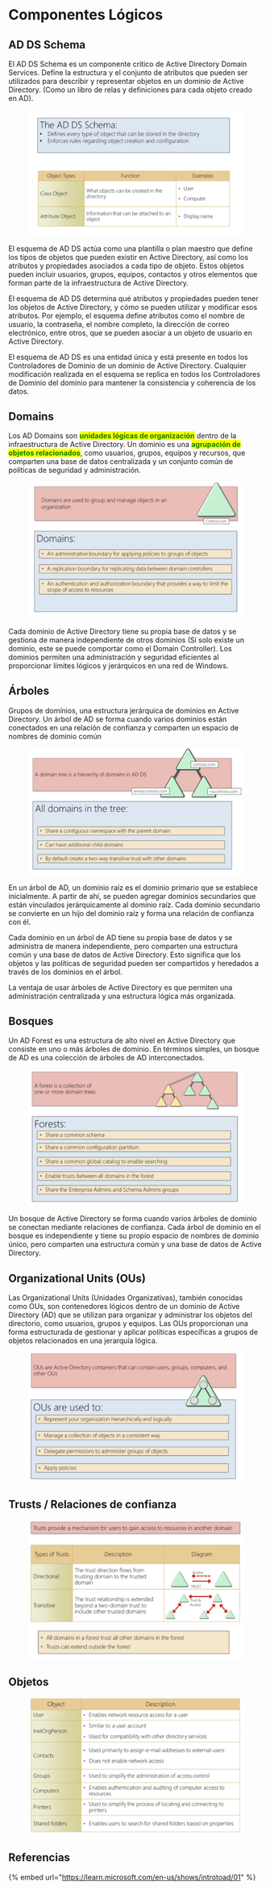 # Componentes Lógicos

## AD DS Schema

El AD DS Schema es un componente crítico de Active Directory Domain Services. Define la estructura y el conjunto de atributos que pueden ser utilizados para describir y representar objetos en un dominio de Active Directory. (Como un libro de relas y definiciones para cada objeto creado en AD).

<figure><img src="../../.gitbook/assets/image (59) (2).png" alt=""><figcaption></figcaption></figure>

El esquema de AD DS actúa como una plantilla o plan maestro que define los tipos de objetos que pueden existir en Active Directory, así como los atributos y propiedades asociados a cada tipo de objeto. Estos objetos pueden incluir usuarios, grupos, equipos, contactos y otros elementos que forman parte de la infraestructura de Active Directory.

El esquema de AD DS determina qué atributos y propiedades pueden tener los objetos de Active Directory, y cómo se pueden utilizar y modificar esos atributos. Por ejemplo, el esquema define atributos como el nombre de usuario, la contraseña, el nombre completo, la dirección de correo electrónico, entre otros, que se pueden asociar a un objeto de usuario en Active Directory.

El esquema de AD DS es una entidad única y está presente en todos los Controladores de Dominio de un dominio de Active Directory. Cualquier modificación realizada en el esquema se replica en todos los Controladores de Dominio del dominio para mantener la consistencia y coherencia de los datos.

## Domains

Los AD Domains son <mark style="color:green;">**unidades lógicas de organización**</mark> dentro de la infraestructura de Active Directory. Un dominio es una <mark style="color:green;">**agrupación de objetos relacionados**</mark>, como usuarios, grupos, equipos y recursos, que comparten una base de datos centralizada y un conjunto común de políticas de seguridad y administración.

<figure><img src="../../.gitbook/assets/image (78).png" alt=""><figcaption></figcaption></figure>

Cada dominio de Active Directory tiene su propia base de datos y se gestiona de manera independiente de otros dominios (Sí solo existe un dominio, este se puede comportar como el Domain Controller). Los dominios permiten una administración y seguridad eficientes al proporcionar límites lógicos y jerárquicos en una red de Windows.

## Árboles

Grupos de domínios, una estructura jerárquica de dominios en Active Directory. Un árbol de AD se forma cuando varios dominios están conectados en una relación de confianza y comparten un espacio de nombres de dominio común

<figure><img src="../../.gitbook/assets/image (10) (1).png" alt=""><figcaption></figcaption></figure>

En un árbol de AD, un dominio raíz es el dominio primario que se establece inicialmente. A partir de ahí, se pueden agregar dominios secundarios que están vinculados jerárquicamente al dominio raíz. Cada dominio secundario se convierte en un hijo del dominio raíz y forma una relación de confianza con él.

Cada dominio en un árbol de AD tiene su propia base de datos y se administra de manera independiente, pero comparten una estructura común y una base de datos de Active Directory. Esto significa que los objetos y las políticas de seguridad pueden ser compartidos y heredados a través de los dominios en el árbol.

La ventaja de usar árboles de Active Directory es que permiten una administración centralizada y una estructura lógica más organizada.

## Bosques

Un AD Forest es una estructura de alto nivel en Active Directory que consiste en uno o más árboles de dominio. En términos simples, un bosque de AD es una colección de árboles de AD interconectados.

<figure><img src="../../.gitbook/assets/image (7) (4).png" alt=""><figcaption></figcaption></figure>

Un bosque de Active Directory se forma cuando varios árboles de dominio se conectan mediante relaciones de confianza. Cada árbol de dominio en el bosque es independiente y tiene su propio espacio de nombres de dominio único, pero comparten una estructura común y una base de datos de Active Directory.

## Organizational Units (OUs)

Las Organizational Units (Unidades Organizativas), también conocidas como OUs, son contenedores lógicos dentro de un dominio de Active Directory (AD) que se utilizan para organizar y administrar los objetos del directorio, como usuarios, grupos y equipos. Las OUs proporcionan una forma estructurada de gestionar y aplicar políticas específicas a grupos de objetos relacionados en una jerarquía lógica.

<figure><img src="../../.gitbook/assets/image (26) (3).png" alt=""><figcaption></figcaption></figure>

## Trusts / Relaciones de confianza

<figure><img src="../../.gitbook/assets/image (22) (3).png" alt=""><figcaption></figcaption></figure>

## Objetos

<figure><img src="../../.gitbook/assets/image (29).png" alt=""><figcaption></figcaption></figure>

## Referencias

{% embed url="https://learn.microsoft.com/en-us/shows/introtoad/01" %}
